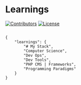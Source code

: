 # Learnings

[![Contributors](https://img.shields.io/github/contributors/lorddashme/restool.svg?colorB=00e500)](https://github/contributors/lorddashme/restool) [![License](https://img.shields.io/packagist/l/lorddashme/restool.svg)](https://packagist.org/l/lorddashme/restool) 
```

{
    "learnings": {
        "# My Stack",
        "Computer Science",
        "Dev Ops",
        "Dev Tools",
        "PHP CMS | Frameworks",
        "Programming Paradigms"
    }
}


```